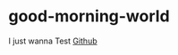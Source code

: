 # good-morning-world
I just wanna Test <a href="https://www.youtube.com/watch?v=dQw4w9WgXcQ&ab_channel=RickAstley">Github<a>
